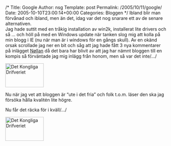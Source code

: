 /*
 Title: Google
 Author: nsg
 Template: post
 Permalink: /2005/10/11/google/
 Date: 2005-10-10T23:00:14+00:00
 Categories: Bloggen
*/
Ibland blir man förvånad och ibland, men än det, idag var det nog snarare ett av de senare alternativen.  
Jag hade suttit med en tråkig installation av win2k, installerat lite drivers och så &#8230; och höll på med en Windows update när tanken slog mig att kolla på min blogg i IE (nu när man är i windows för en gångs skull). Av en okänd orsak scrollade jag ner en bit och såg att jag hade fått 3 nya kommentarer på inlägget [Nøllan][1] då det bara har blivit av att jag har nämnt bloggen till en kompis så förväntade jag mig inlägg från honom, men så var det inte/&#8230;/

<img src="http://junkpile.mine.nu/~s/blogg/media/AniPiska_mod_small.gif" width="120" height="75" alt="Det Kongliga Drifveriet" />

Nu när jag vet att bloggen är &#8220;ute i det fria&#8221; och folk t.o.m. läser den ska jag försöka hålla kvalitén lite högre.

Nu får det räcka för i kväll/&#8230;/

<img src="http://junkpile.mine.nu/~s/blogg/media/AniPiska_mod_small.gif" width="120" height="75" alt="Det Kongliga Drifveriet" />

<small></small>

 [1]: http://www.junkpile.se/~s/wp/2005/09/n%c3%b8llan/